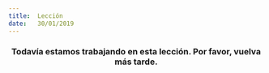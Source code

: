 ```yaml
---
title:  Lección
date:   30/01/2019
---
```


### <center>Todavía estamos trabajando en esta lección. Por favor, vuelva más tarde.</center>